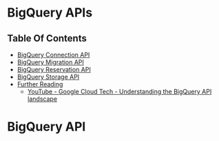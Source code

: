 # BigQuery APIs

## Table Of Contents
- [BigQuery Connection API]()
- [BigQuery Migration API]()
- [BigQuery Reservation API]()
- [BigQuery Storage API]()
- [Further Reading]()
  - [YouTube - Google Cloud Tech - Understanding the BigQuery API landscape](https://www.youtube.com/watch?v=cbSFJYq2CnU&t=5s)

# BigQuery API
